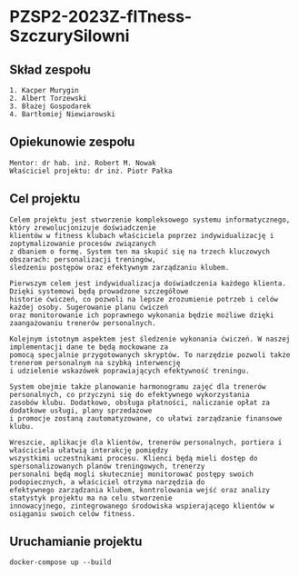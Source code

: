 ﻿# PZSP2-2023Z-fITness-SzczurySilowni



## Skład zespołu
    1. Kacper Murygin
    2. Albert Torzewski
    3. Błażej Gospodarek
    4. Bartłomiej Niewiarowski

## Opiekunowie zespołu
    Mentor: dr hab. inż. Robert M. Nowak
    Właściciel projektu: dr inż. Piotr Pałka

## Cel projektu
    Celem projektu jest stworzenie kompleksowego systemu informatycznego, który zrewolucjonizuje doświadczenie 
    klientów w fitness klubach właściciela poprzez indywidualizację i zoptymalizowanie procesów związanych 
    z dbaniem o formę. System ten ma skupić się na trzech kluczowych obszarach: personalizacji treningów, 
    śledzeniu postępów oraz efektywnym zarządzaniu klubem.

    Pierwszym celem jest indywidualizacja doświadczenia każdego klienta. Dzięki systemowi będą prowadzone szczegółowe 
    historie ćwiczeń, co pozwoli na lepsze zrozumienie potrzeb i celów każdej osoby. Sugerowanie planu ćwiczeń 
    oraz monitorowanie ich poprawnego wykonania będzie możliwe dzięki zaangażowaniu trenerów personalnych.

    Kolejnym istotnym aspektem jest śledzenie wykonania ćwiczeń. W naszej implementacji dane te będą mockowane za 
    pomocą specjalnie przygotowanych skryptów. To narzędzie pozwoli także trenerom personalnym na szybką interwencję 
    i udzielenie wskazówek poprawiających efektywność treningu.

    System obejmie także planowanie harmonogramu zajęć dla trenerów personalnych, co przyczyni się do efektywnego wykorzystania 
    zasobów klubu. Dodatkowo, obsługa płatności, naliczanie opłat za dodatkowe usługi, plany sprzedażowe 
    i promocje zostaną zautomatyzowane, co ułatwi zarządzanie finansowe klubu.

    Wreszcie, aplikacje dla klientów, trenerów personalnych, portiera i właściciela ułatwią interakcję pomiędzy 
    wszystkimi uczestnikami procesu. Klienci będą mieli dostęp do spersonalizowanych planów treningowych, trenerzy 
    personalni będą mogli skuteczniej monitorować postępy swoich podopiecznych, a właściciel otrzyma narzędzia do 
    efektywnego zarządzania klubem, kontrolowania wejść oraz analizy statystyk projektu ma na celu stworzenie 
    innowacyjnego, zintegrowanego środowiska wspierającego klientów w osiąganiu swoich celów fitness.
    

## Uruchamianie projektu

    docker-compose up --build